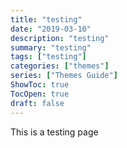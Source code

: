 ```yaml
---
title: "testing"
date: "2019-03-10"
description: "testing"
summary: "testing"
tags: ["testing"]
categories: ["themes"]
series: ["Themes Guide"]
ShowToc: true
TocOpen: true
draft: false
---
```


This is a testing page